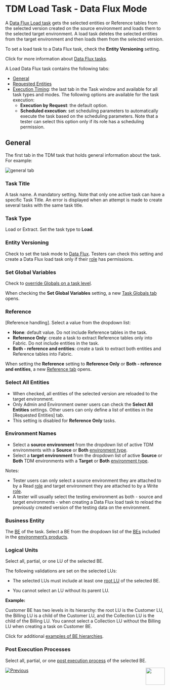 # TDM Load Task - Data Flux Mode

A [Data Flux Load task](20_load_task_dataflux_mode.md) gets the selected entities or Reference tables from the selected version created on the source environment and loads them to the selected target environment. A load task deletes the selected entities from the target environment and then loads them from the selected version.

To set a load task to a Data Flux task, check the **Entity Versioning** setting.

Click for more information about [Data Flux tasks](15_data_flux_task.md).

A Load Data Flux task contains the following tabs:

- [General](#general)
- [Requested Entities](21_load_task_requested_entities_dataflux_mode.md)
- [Execution Timing](22_task_execution_timing_tab.md): the last tab in the Task window and available for all task types and modes. The following options are available for the task execution:
  - **Execution by Request**: the default option.
  - **Scheduled execution**: set scheduling parameters to automatically execute the task based on the scheduling parameters. Note that a tester can select this option only if its role has a scheduling permission.

## General

The first tab in the TDM task that holds general information about the task. For example:

![general tab](images/load_general_tab_dataflux.png)

### Task Title

A task name. A mandatory setting. Note that only one active task can have a specific Task Title. An error is displayed when an attempt is made to create several tasks with the same task title.

### Task Type

Load or Extract. Set the task type to **Load**.

### Entity Versioning

Check to set the task mode to [Data Flux](15_data_flux_task.md). Testers can check this setting and create a Data Flux load task only if their [role](10_environment_roles_tab.md#role-permissions) has permissions.
  

### Set Global Variables 

Check to [override Globals on a task level](23_task_globals_tab.md).

When checking the **Set Global Variables** setting, a new [Task Globals tab](23_task_globals_tab.md) opens.

### Reference 

[Reference handling]. Select a value from the dropdown list:

- **None**: default value. Do not include Reference tables in the task.
- **Reference Only**: create a task to extract Reference tables only into Fabric. Do not include entities in the task.
- **Both - reference and entities**: create a task to extract both entities and Reference tables into Fabric.

When setting the **Reference** setting to **Reference Only** or **Both - reference and entities**, a new [Reference tab](24_task_reference_tab.md) opens.

### Select All Entities

- When checked, all entities of the selected version are reloaded to the target environment.
- Only Admin and Environment owner users can check the **Select All Entities** settings. Other users can only define a list of entities in the [Requested Entities] tab.
- This setting is disabled for **Reference Only** tasks.

### Environment Names

- Select a **source environment** from the dropdown list of active TDM environments with a **Source** or **Both** [environment type](08_environment_window_general_information.md#environment-type). 
- Select a **target environment** from the dropdown list of active **Source** or **Both** TDM environments with a **Target** or **Both** [environment type](08_environment_window_general_information.md#environment-type). 


Notes:
  - Tester users can only select a source environment they are attached to by a Read [role](10_environment_roles_tab.md) and target environment they are attached to by a Write [role](10_environment_roles_tab.md). 
  - A tester will usually select the testing environment as both - source and target environments - when creating a Data Flux load task to reload the previously created version of the testing data on the environment.

### Business Entity

The [BE](04_tdm_gui_business_entity_window.md) of the task. Select a BE from the dropdown list of the [BEs](05_tdm_gui_product_window.md#be-and-lu-product-relationship) included in the [environment’s products](11_environment_products_tab.md). 

### Logical Units

Select all, partial, or one LU of the selected BE. 

The following validations are set on the selected LUs:

- The selected LUs must include at least one [root LU](/articles/TDM/tdm_overview/03_business_entity_overview.md#root-lu) of the selected BE. 

- You cannot select an LU without its parent LU. 

**Example:**

Customer BE has two levels in its hierarchy: the  root LU is the Customer LU, the Billing LU is a child of the Customer LU, and the Collection LU is the child of the Billing LU. You cannot select a Collection LU without the Billing LU when creating a task on Customer BE.

Click for additional [examples of BE hierarchies](/articles/TDM/tdm_overview/03_business_entity_overview.md).

### Post Execution Processes

Select all, partial, or one [post execution process](04_tdm_gui_business_entity_window.md#post-execution-processes-tab) of the selected BE.



 [![Previous](/articles/images/Previous.png)](19_load_task_request_parameters_regular_mode)[<img align="right" width="60" height="54" src="/articles/images/Next.png">](21_load_task_requested_entities_dataflux_mode.md)

